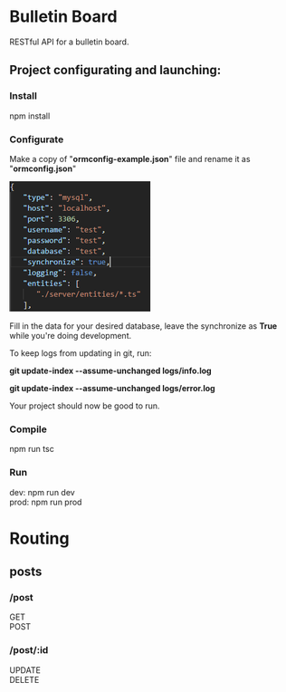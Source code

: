 # Bulletin Board
RESTful API for a bulletin board.

## Project configurating and launching:

### Install
npm install

### Configurate
Make a copy of "**ormconfig-example.json**" file and rename it as "**ormconfig.json**"

![Ormconfig](/images/ormconfig.PNG)

Fill in the data for your desired database, leave the synchronize as **True** while you're doing development.

To keep logs from updating in git, run:

**git update-index --assume-unchanged logs/info.log**

**git update-index --assume-unchanged logs/error.log**

Your project should now be good to run.
### Compile
npm run tsc

### Run
dev: npm run dev</br>prod: npm run prod


# Routing

## posts

### /post
GET</br>
POST
### /post/:id
UPDATE</br>
DELETE
